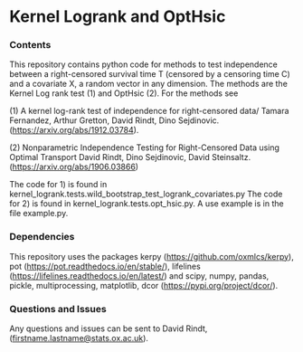  # Kernel Logrank and OptHsic

### Contents

This repository contains python code for methods to test independence between a right-censored survival time T (censored by a censoring time C) and a covariate X, a random vector in any dimension. The methods are the Kernel Log rank test (1) and OptHsic (2). For the methods see

(1) A kernel log-rank test of independence for right-censored data/ Tamara Fernandez, Arthur Gretton, David Rindt, Dino Sejdinovic. (https://arxiv.org/abs/1912.03784).

(2) Nonparametric Independence Testing for Right-Censored Data using Optimal Transport
David Rindt, Dino Sejdinovic, David Steinsaltz. (https://arxiv.org/abs/1906.03866)

The code for 1) is found in kernel_logrank.tests.wild_bootstrap_test_logrank_covariates.py
The code for 2) is found in kernel_logrank.tests.opt_hsic.py.
A use example is in the file example.py. 

### Dependencies

This repository uses the packages kerpy (https://github.com/oxmlcs/kerpy), pot (https://pot.readthedocs.io/en/stable/), lifelines (https://lifelines.readthedocs.io/en/latest/) and scipy, numpy, pandas, pickle, multiprocessing, matplotlib, dcor (https://pypi.org/project/dcor/). 

### Questions and Issues

Any questions and issues can be sent to David Rindt, (firstname.lastname@stats.ox.ac.uk).
